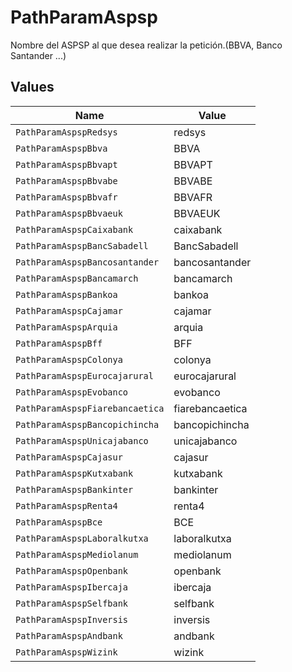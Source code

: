 # PathParamAspsp

Nombre del ASPSP al que desea realizar la petición.(BBVA, Banco Santander ...)


## Values

| Name                            | Value                           |
| ------------------------------- | ------------------------------- |
| `PathParamAspspRedsys`          | redsys                          |
| `PathParamAspspBbva`            | BBVA                            |
| `PathParamAspspBbvapt`          | BBVAPT                          |
| `PathParamAspspBbvabe`          | BBVABE                          |
| `PathParamAspspBbvafr`          | BBVAFR                          |
| `PathParamAspspBbvaeuk`         | BBVAEUK                         |
| `PathParamAspspCaixabank`       | caixabank                       |
| `PathParamAspspBancSabadell`    | BancSabadell                    |
| `PathParamAspspBancosantander`  | bancosantander                  |
| `PathParamAspspBancamarch`      | bancamarch                      |
| `PathParamAspspBankoa`          | bankoa                          |
| `PathParamAspspCajamar`         | cajamar                         |
| `PathParamAspspArquia`          | arquia                          |
| `PathParamAspspBff`             | BFF                             |
| `PathParamAspspColonya`         | colonya                         |
| `PathParamAspspEurocajarural`   | eurocajarural                   |
| `PathParamAspspEvobanco`        | evobanco                        |
| `PathParamAspspFiarebancaetica` | fiarebancaetica                 |
| `PathParamAspspBancopichincha`  | bancopichincha                  |
| `PathParamAspspUnicajabanco`    | unicajabanco                    |
| `PathParamAspspCajasur`         | cajasur                         |
| `PathParamAspspKutxabank`       | kutxabank                       |
| `PathParamAspspBankinter`       | bankinter                       |
| `PathParamAspspRenta4`          | renta4                          |
| `PathParamAspspBce`             | BCE                             |
| `PathParamAspspLaboralkutxa`    | laboralkutxa                    |
| `PathParamAspspMediolanum`      | mediolanum                      |
| `PathParamAspspOpenbank`        | openbank                        |
| `PathParamAspspIbercaja`        | ibercaja                        |
| `PathParamAspspSelfbank`        | selfbank                        |
| `PathParamAspspInversis`        | inversis                        |
| `PathParamAspspAndbank`         | andbank                         |
| `PathParamAspspWizink`          | wizink                          |